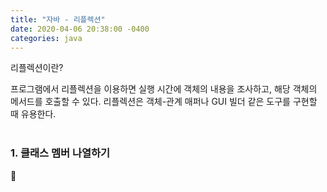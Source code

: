 ```yaml
---
title: "자바 - 리플렉션"
date: 2020-04-06 20:38:00 -0400
categories: java
---
```


리플렉션이란?

프로그램에서 리플렉션을 이용하면 실행 시간에 객체의 내용을 조사하고, 해당 객체의 메서드를 호출할 수 있다. 리플렉션은 객체-관계 매퍼나 GUI 빌더 같은 도구를 구현할 때 유용한다.
<br><br>

### 1. 클래스 멤버 나열하기
 